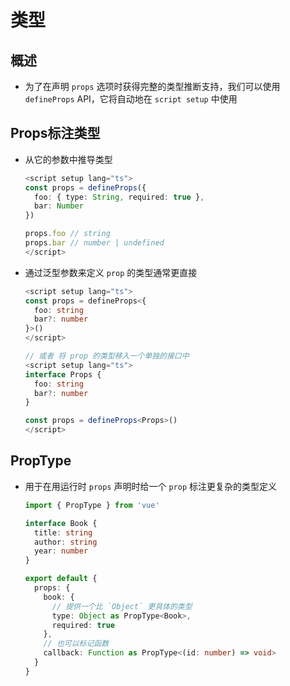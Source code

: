 # 类型

## 概述

- 为了在声明 `props` 选项时获得完整的类型推断支持，我们可以使用 `defineProps` API，它将自动地在 `script setup` 中使用

## Props标注类型

- 从它的参数中推导类型

    ```ts
    <script setup lang="ts">
    const props = defineProps({
      foo: { type: String, required: true },
      bar: Number
    })

    props.foo // string
    props.bar // number | undefined
    </script>
    ```

- 通过泛型参数来定义 `prop` 的类型通常更直接

    ```ts
    <script setup lang="ts">
    const props = defineProps<{
      foo: string
      bar?: number
    }>()
    </script>
    ```

    ```ts
    // 或者 将 prop 的类型移入一个单独的接口中
    <script setup lang="ts">
    interface Props {
      foo: string
      bar?: number
    }

    const props = defineProps<Props>()
    </script>
    ```

## PropType

- 用于在用运行时 `props` 声明时给一个 `prop` 标注更复杂的类型定义

  ```ts
  import { PropType } from 'vue'

  interface Book {
    title: string
    author: string
    year: number
  }

  export default {
    props: {
      book: {
        // 提供一个比 `Object` 更具体的类型
        type: Object as PropType<Book>,
        required: true
      },
      // 也可以标记函数
      callback: Function as PropType<(id: number) => void>
    }
  }

  ```
